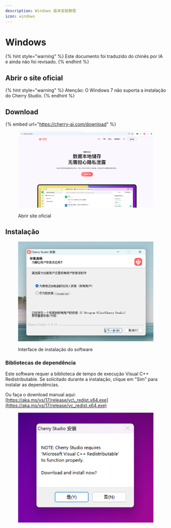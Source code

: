 ```yaml
---
description: Windows 版本安装教程
icon: windows
---
```

# Windows


{% hint style="warning" %}
Este documento foi traduzido do chinês por IA e ainda não foi revisado.
{% endhint %}




## Abrir o site oficial

{% hint style="warning" %}
Atenção: O Windows 7 não suporta a instalação do Cherry Studio.
{% endhint %}

## Download

{% embed url="https://cherry-ai.com/download" %}

<figure><img src="../../.gitbook/assets/image (1) (1) (1) (1) (1) (1) (1).png" alt=""><figcaption><p>Abrir site oficial</p></figcaption></figure>

## Instalação

<figure><img src="../../.gitbook/assets/image (2) (1) (1) (1) (1) (1) (1).png" alt=""><figcaption><p>Interface de instalação do software</p></figcaption></figure>

### Bibliotecas de dependência

Este software requer a biblioteca de tempo de execução Visual C++ Redistributable. Se solicitado durante a instalação, clique em "Sim" para instalar as dependências.

Ou faça o download manual aqui: [https://aka.ms/vs/17/release/vc\_redist.x64.exe](https://aka.ms/vs/17/release/vc_redist.x64.exe)

<div data-full-width="true"><figure><img src="../../.gitbook/assets/image (155).png" alt=""><figcaption></figcaption></figure></div>